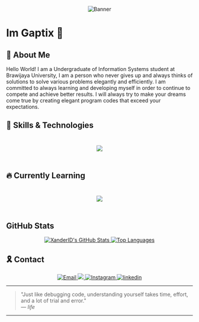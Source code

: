 <!-- Banner Section -->
<p align="center">
  <img src="https://i.pinimg.com/originals/4c/23/98/4c2398e6be397bb08b5cb70b2192d730.gif" alt="Banner" />
</p>

<h1>Im Gaptix 👋</h1>

## 🔮 About Me

Hello World! I am a Undergraduate of Information Systems student at Brawijaya University, I am a person who never gives up and always thinks of solutions to solve various problems elegantly and efficiently. I am committed to always learning and developing myself in order to continue to compete and achieve better results. I will always try to make your dreams come true by creating elegant program codes that exceed your expectations.

## 🚀 Skills & Technologies

<div style="display: flex; flex-wrap: wrap; justify-content: center; gap: 15px; padding: 10px;">
  <p align="center">
    <a href="">
      <img src="https://skillicons.dev/icons?i=atom,bootstrap,cpp,cloudflare,css,git,github,html,idea,java,md,linux,php,phpstorm,sublime,ubuntu,vercel,vscode" />
    </a>
  </p>
</div>

## 🔥 Currently Learning

<div style="display: flex; flex-wrap: wrap; justify-content: center; gap: 15px; padding: 10px;">
  <p align="center">
    <a href="">
      <img src="https://skillicons.dev/icons?i=androidstudio,dart,docker,dotnet,figma,flutter,go,js,jquery,kotlin,laravel,kubernetes,materialui,mongodb,mysql,nextjs,nginx,nodejs,nuxtjs,postgres,py,react,redis,sqlite,tailwind,ts,vue" />
    </a>
  </p>
</div>

## GitHub Stats

<div align="center">
  <a href="https://github.com/Gaptixa">
    <img src="https://github-readme-stats.vercel.app/api?username=Gaptixa&show_icons=true&theme=github_dark_dimmed" alt="XanderID's GitHub Stats" />
  </a>
  <a href="https://github.com/Gaptixa">
    <img src="https://github-readme-stats.vercel.app/api/top-langs/?username=Gaptixa&layout=compact&theme=github_dark_dimmed" alt="Top Languages" />
  </a>
</div>

## 🎗️ Contact
<div align="center">
  <a href="mailto:gaffafadhlanulrozaq@gmail.com" target="_blank">
    <img src="https://skillicons.dev/icons?i=gmail" alt="Email" />
  </a>
  <a href="https://discord.gg/VQ5CphZnYB" target="_blank">
    <img src="https://skillicons.dev/icons?i=discord" />
  </a>
  <a href="https://www.instagram.com/gaffaaq/" target="_blank">
    <img src="https://skillicons.dev/icons?i=instagram" alt="Instagram" />
  </a>
  <a href="https://www.linkedin.com/in/gaffa-fadhlanul-rozaq/" target="_blank">
    <img src="https://skillicons.dev/icons?i=linkedin" alt="linkedin" />
  </a>
</div>

---

> "Just like debugging code, understanding yourself takes time, effort, and a lot of trial and error."  
> — *life*

---
